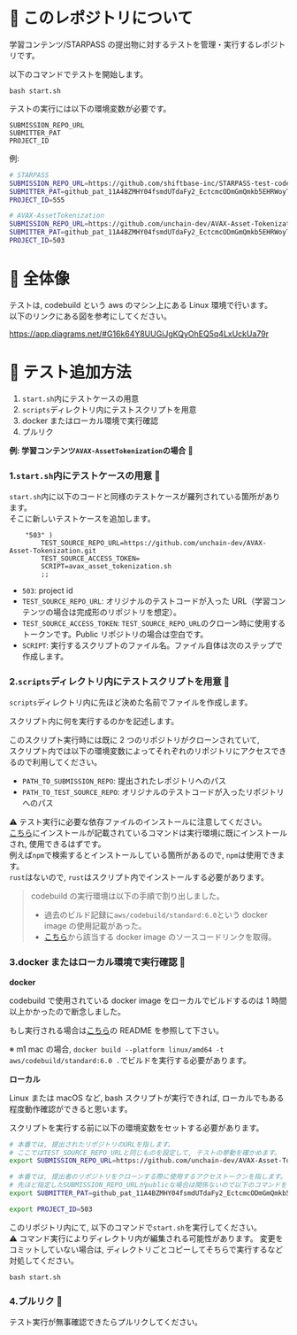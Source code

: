 # 📓 このレポジトリについて

学習コンテンツ/STARPASS の提出物に対するテストを管理・実行するレポジトリです。

以下のコマンドでテストを開始します。

```
bash start.sh
```

テストの実行には以下の環境変数が必要です。

```
SUBMISSION_REPO_URL
SUBMITTER_PAT
PROJECT_ID
```

例:

```bash
# STARPASS
SUBMISSION_REPO_URL=https://github.com/shiftbase-inc/STARPASS-test-code
SUBMITTER_PAT=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
PROJECT_ID=555

# AVAX-AssetTokenization
SUBMISSION_REPO_URL=https://github.com/unchain-dev/AVAX-Asset-Tokenization.git
SUBMITTER_PAT=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
PROJECT_ID=503
```

# 📓 全体像

テストは, codebuild という aws のマシン上にある Linux 環境で行います。  
以下のリンクにある図を参考にしてください。

https://app.diagrams.net/#G16k64Y8UUGiJgKQyOhEQ5q4LxUckUa79r

# 📓 テスト追加方法

1. `start.sh`内にテストケースの用意
2. `scripts`ディレクトリ内にテストスクリプトを用意
3. docker またはローカル環境で実行確認
4. プルリク

**例: 学習コンテンツ`AVAX-AssetTokenization`の場合** 💁

### 1.`start.sh`内にテストケースの用意 🦎

`start.sh`内に以下のコードと同様のテストケースが羅列されている箇所があります。  
そこに新しいテストケースを追加します。

```
    "503" )
        TEST_SOURCE_REPO_URL=https://github.com/unchain-dev/AVAX-Asset-Tokenization.git
        TEST_SOURCE_ACCESS_TOKEN=
        SCRIPT=avax_asset_tokenization.sh
        ;;
```

- `503`: project id
- `TEST_SOURCE_REPO_URL`: オリジナルのテストコードが入った URL（学習コンテンツの場合は完成形のリポジトリを想定）。
- `TEST_SOURCE_ACCESS_TOKEN`: `TEST_SOURCE_REPO_URL`のクローン時に使用するトークンです。Public リポジトリの場合は空白です。
- `SCRIPT`: 実行するスクリプトのファイル名。ファイル自体は次のステップで作成します。

### 2.`scripts`ディレクトリ内にテストスクリプトを用意 🦎

`scripts`ディレクトリ内に先ほど決めた名前でファイルを作成します。

スクリプト内に何を実行するのかを記述します。

このスクリプト実行時には既に 2 つのリポジトリがクローンされていて,  
スクリプト内では以下の環境変数によってそれぞれのリポジトリにアクセスできるので利用してください。

- `PATH_TO_SUBMISSION_REPO`: 提出されたレポジトリへのパス
- `PATH_TO_TEST_SOURCE_REPO`: オリジナルのテストコードが入ったリポジトリへのパス

⚠️ テスト実行に必要な依存ファイルのインストールに注意してください。  
[こちら](https://github.com/aws/aws-codebuild-docker-images/blob/master/ubuntu/standard/6.0/Dockerfile)にインストールが記載されているコマンドは実行環境に既にインストールされ, 使用できるはずです。  
例えば`npm`で検索するとインストールしている箇所があるので, `npm`は使用できます。  
`rust`はないので, `rust`はスクリプト内でインストールする必要があります。

> codebuild の実行環境は以下の手順で割り出しました。
>
> - 過去のビルド記録に`aws/codebuild/standard:6.0`という docker image の使用記載があった。
> - [こちら](https://docs.aws.amazon.com/ja_jp/codebuild/latest/userguide/build-env-ref-available.html)から該当する docker image のソースコードリンクを取得。

### 3.docker またはローカル環境で実行確認 🦎

**docker**

codebuild で使用されている docker image をローカルでビルドするのは 1 時間以上かかったので断念しました。

もし実行される場合は[こちら](https://github.com/aws/aws-codebuild-docker-images/tree/master/ubuntu/standard/6.0)の README を参照して下さい。

※ m1 mac の場合, `docker build --platform linux/amd64 -t aws/codebuild/standard:6.0 .`でビルドを実行する必要があります。

**ローカル**

Linux または macOS など, bash スクリプトが実行できれば, ローカルでもある程度動作確認ができると思います。

スクリプトを実行する前に以下の環境変数をセットする必要があります。

```bash
# 本番では, 提出されたリポジトリのURLを指します。
# ここではTEST_SOURCE_REPO_URLと同じものを設定して, テストの挙動を確かめます。
export SUBMISSION_REPO_URL=https://github.com/unchain-dev/AVAX-Asset-Tokenization.git

# 本番では, 提出者のリポジトリをクローンする際に使用するアクセストークンを指します。
# 先ほど指定したSUBMISSION_REPO_URLがpublicな場合は関係ないので以下のコマンドをそのまま実行してください。privateの場合は適切なアクセストークンを設定してください。
export SUBMITTER_PAT=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

export PROJECT_ID=503
```

このリポジトリ内にて, 以下のコマンドで`start.sh`を実行してください。  
⚠️ コマンド実行によりディレクトリ内が編集される可能性があります。 変更をコミットしていない場合は, ディレクトリごとコピーしてそちらで実行するなど対処してください。

```
bash start.sh
```

### 4.プルリク 🦎

テスト実行が無事確認できたらプルリクしてください。
